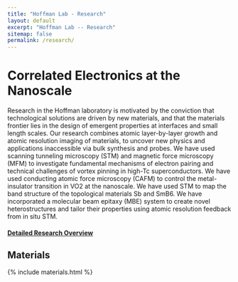 ```yaml
---
title: "Hoffman Lab - Research"
layout: default
excerpt: "Hoffman Lab -- Research"
sitemap: false
permalink: /research/
---
```


# Correlated Electronics at the Nanoscale

Research in the Hoffman laboratory is motivated by the conviction that technological solutions are driven by new materials, and that the materials frontier lies in the design of emergent properties at interfaces and small length scales. Our research combines atomic layer-by-layer growth and atomic resolution imaging of materials, to uncover new physics and applications inaccessible via bulk synthesis and probes. We have used scanning tunneling microscopy (STM) and magnetic force microscopy (MFM) to investigate fundamental mechanisms of electron pairing and technical challenges of vortex pinning in high-Tc superconductors. We have used conducting atomic force microscopy (CAFM) to control the metal-insulator transition in VO2 at the nanoscale. We have used STM to map the band structure of the topological materials Sb and SmB6. We have incorporated a molecular beam epitaxy (MBE) system to create novel heterostructures and tailor their properties using atomic resolution feedback from in situ STM.

#### <a href="http://hoffman.physics.harvard.edu/research/Hoffman-Laboratory-Research.pdf">Detailed Research Overview</a>

## Materials

<div class="col-sm-8">
 {% include materials.html %}

</div>